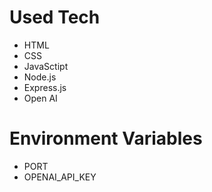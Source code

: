 # Used Tech

- HTML
- CSS
- JavaSctipt
- Node.js
- Express.js
- Open AI

# Environment Variables

- PORT
- OPENAI_API_KEY